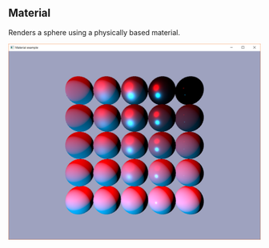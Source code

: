 ## Material

Renders a sphere using a physically based material.

![material example screenshot](./screenshot.png)
